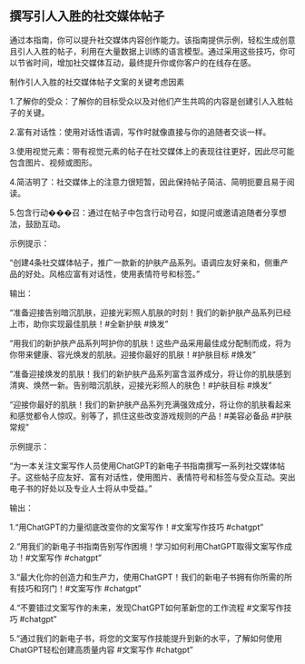 ## 撰写引人入胜的社交媒体帖子

通过本指南，你可以提升社交媒体内容创作能力。该指南提供示例，轻松生成创意且引人入胜的帖子，利用在大量数据上训练的语言模型。通过采用这些技巧，你可以节省时间，增加社交媒体互动，最终提升你或你客户的在线存在感。

制作引人入胜的社交媒体帖子文案的关键考虑因素

1.了解你的受众：了解你的目标受众以及对他们产生共鸣的内容是创建引人入胜帖子的关键。

2.富有对话性：使用对话性语调，写作时就像直接与你的追随者交谈一样。

3.使用视觉元素：带有视觉元素的帖子在社交媒体上的表现往往更好，因此尽可能包含图片、视频或图形。

4.简洁明了：社交媒体上的注意力很短暂，因此保持帖子简洁、简明扼要且易于阅读。

5.包含行动���召：通过在帖子中包含行动号召，如提问或邀请追随者分享想法，鼓励互动。

示例提示：

“创建4条社交媒体帖子，推广一款新的护肤产品系列。语调应友好亲和，侧重产品的好处。风格应富有对话性，使用表情符号和标签。”

输出：

“准备迎接告别暗沉肌肤，迎接光彩照人肌肤的时刻！我们的新护肤产品系列已经上市，助你实现最佳肌肤！#全新护肤 #焕发”

“用我们的新护肤产品系列呵护你的肌肤！这些产品采用最佳成分配制而成，将为你带来健康、容光焕发的肌肤。迎接你最好的肌肤！#护肤目标 #焕发”

“准备迎接焕发的肌肤！我们的新护肤产品系列富含滋养成分，将让你的肌肤感到清爽、焕然一新。告别暗沉肌肤，迎接光彩照人的肤色！#护肤目标 #焕发”

“迎接你最好的肌肤！我们的新护肤产品系列充满强效成分，将让你的肌肤看起来和感觉都令人惊叹。别等了，抓住这些改变游戏规则的产品！#美容必备品 #护肤常规”

示例提示：

“为一本关注文案写作人员使用ChatGPT的新电子书指南撰写一系列社交媒体帖子。这些帖子应友好、富有对话性，使用图片、表情符号和标签与受众互动。突出电子书的好处以及专业人士将从中受益。”

输出：

1.“用ChatGPT的力量彻底改变你的文案写作！#文案写作技巧 #chatgpt”

2.“用我们的新电子书指南告别写作困境！学习如何利用ChatGPT取得文案写作成功！#文案写作 #chatgpt”

3.“最大化你的创造力和生产力，使用ChatGPT！我们的新电子书拥有你所需的所有技巧和窍门！#文案写作 #chatgpt”

4.“不要错过文案写作的未来，发现ChatGPT如何革新您的工作流程 #文案写作技巧 #chatgpt”

5.“通过我们的新电子书，将您的文案写作技能提升到新的水平，了解如何使用ChatGPT轻松创建高质量内容 #文案写作 #chatgpt”
